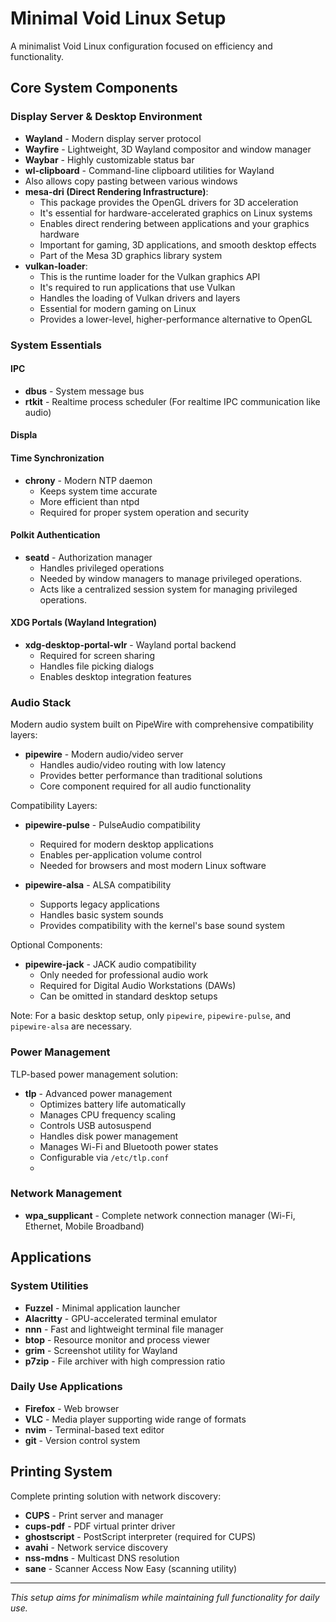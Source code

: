 # Minimal Void Linux Setup

A minimalist Void Linux configuration focused on efficiency and functionality.

## Core System Components

### Display Server & Desktop Environment
- **Wayland** - Modern display server protocol
- **Wayfire** - Lightweight, 3D Wayland compositor and window manager
- **Waybar** - Highly customizable status bar
- **wl-clipboard** - Command-line clipboard utilities for Wayland
- Also allows copy pasting between various windows
- **mesa-dri (Direct Rendering Infrastructure)**:
  - This package provides the OpenGL drivers for 3D acceleration
  - It's essential for hardware-accelerated graphics on Linux systems
  - Enables direct rendering between applications and your graphics hardware
  - Important for gaming, 3D applications, and smooth desktop effects
  - Part of the Mesa 3D graphics library system
- **vulkan-loader**:
  - This is the runtime loader for the Vulkan graphics API
  - It's required to run applications that use Vulkan
  - Handles the loading of Vulkan drivers and layers
  - Essential for modern gaming on Linux
  - Provides a lower-level, higher-performance alternative to OpenGL

### System Essentials

#### IPC
- **dbus** - System message bus
- **rtkit** - Realtime process scheduler (For realtime IPC communication like audio)

#### Displa


#### Time Synchronization
- **chrony** - Modern NTP daemon
  - Keeps system time accurate
  - More efficient than ntpd
  - Required for proper system operation and security

#### Polkit Authentication
- **seatd** - Authorization manager
  - Handles privileged operations
  - Needed by window managers to manage privileged operations.
  - Acts like a centralized session system for managing privileged operations.

#### XDG Portals (Wayland Integration)
- **xdg-desktop-portal-wlr** - Wayland portal backend
  - Required for screen sharing
  - Handles file picking dialogs
  - Enables desktop integration features

### Audio Stack
Modern audio system built on PipeWire with comprehensive compatibility layers:

- **pipewire** - Modern audio/video server
  - Handles audio/video routing with low latency
  - Provides better performance than traditional solutions
  - Core component required for all audio functionality

Compatibility Layers:
- **pipewire-pulse** - PulseAudio compatibility
  - Required for modern desktop applications
  - Enables per-application volume control
  - Needed for browsers and most modern Linux software

- **pipewire-alsa** - ALSA compatibility
  - Supports legacy applications
  - Handles basic system sounds
  - Provides compatibility with the kernel's base sound system

Optional Components:
- **pipewire-jack** - JACK audio compatibility
  - Only needed for professional audio work
  - Required for Digital Audio Workstations (DAWs)
  - Can be omitted in standard desktop setups

Note: For a basic desktop setup, only `pipewire`, `pipewire-pulse`, and `pipewire-alsa` are necessary.

### Power Management
TLP-based power management solution:

- **tlp** - Advanced power management
  - Optimizes battery life automatically
  - Manages CPU frequency scaling
  - Controls USB autosuspend
  - Handles disk power management
  - Manages Wi-Fi and Bluetooth power states
  - Configurable via `/etc/tlp.conf`
  - 
### Network Management
- **wpa_supplicant** - Complete network connection manager (Wi-Fi, Ethernet, Mobile Broadband)

## Applications


### System Utilities
- **Fuzzel** - Minimal application launcher
- **Alacritty** - GPU-accelerated terminal emulator
- **nnn** - Fast and lightweight terminal file manager
- **btop** - Resource monitor and process viewer
- **grim** - Screenshot utility for Wayland
- **p7zip** - File archiver with high compression ratio

### Daily Use Applications
- **Firefox** - Web browser
- **VLC** - Media player supporting wide range of formats
- **nvim** - Terminal-based text editor
- **git** - Version control system

## Printing System
Complete printing solution with network discovery:
- **CUPS** - Print server and manager
- **cups-pdf** - PDF virtual printer driver
- **ghostscript** - PostScript interpreter (required for CUPS)
- **avahi** - Network service discovery
- **nss-mdns** - Multicast DNS resolution
- **sane** - Scanner Access Now Easy (scanning utility)

---
*This setup aims for minimalism while maintaining full functionality for daily use.*